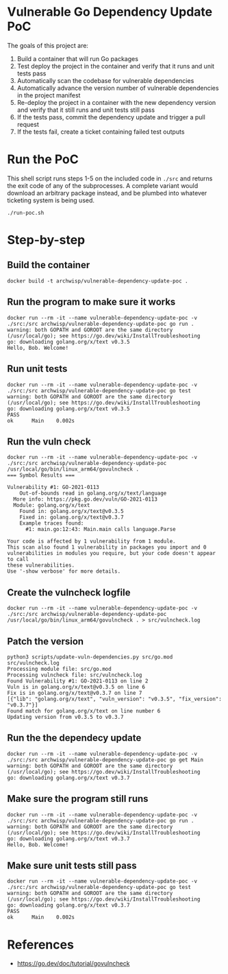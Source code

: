 # Vulnerable Go Dependency Update PoC

The goals of this project are:

1. Build a container that will run Go packages
2. Test deploy the project in the container and verify that it runs and unit tests pass
3. Automatically scan the codebase for vulnerable dependencies
4. Automatically advance the version number of vulnerable dependencies in the project manifest
5. Re-deploy the project in a container with the new dependency version and verify that it still runs and unit tests still pass
6. If the tests pass, commit the dependency update and trigger a pull request
7. If the tests fail, create a ticket containing failed test outputs

# Run the PoC
This shell script runs steps 1-5 on the included code in `./src` and returns the
exit code of any of the subprocesses. A complete variant would download an
arbitrary package instead, and be plumbed into whatever ticketing system is
being used.

```
./run-poc.sh
```

# Step-by-step

## Build the container

```
docker build -t archwisp/vulnerable-dependency-update-poc .
```

## Run the program to make sure it works

```
docker run --rm -it --name vulnerable-dependency-update-poc -v ./src:/src archwisp/vulnerable-dependency-update-poc go run .
warning: both GOPATH and GOROOT are the same directory (/usr/local/go); see https://go.dev/wiki/InstallTroubleshooting
go: downloading golang.org/x/text v0.3.5
Hello, Bob. Welcome!
```

## Run unit tests

```
docker run --rm -it --name vulnerable-dependency-update-poc -v ./src:/src archwisp/vulnerable-dependency-update-poc go test
warning: both GOPATH and GOROOT are the same directory (/usr/local/go); see https://go.dev/wiki/InstallTroubleshooting
go: downloading golang.org/x/text v0.3.5
PASS
ok      Main    0.002s
```

## Run the vuln check

```
docker run --rm -it --name vulnerable-dependency-update-poc -v ./src:/src archwisp/vulnerable-dependency-update-poc /usr/local/go/bin/linux_arm64/govulncheck .
=== Symbol Results ===

Vulnerability #1: GO-2021-0113
    Out-of-bounds read in golang.org/x/text/language
  More info: https://pkg.go.dev/vuln/GO-2021-0113
  Module: golang.org/x/text
    Found in: golang.org/x/text@v0.3.5
    Fixed in: golang.org/x/text@v0.3.7
    Example traces found:
      #1: main.go:12:43: Main.main calls language.Parse

Your code is affected by 1 vulnerability from 1 module.
This scan also found 1 vulnerability in packages you import and 0
vulnerabilities in modules you require, but your code doesn't appear to call
these vulnerabilities.
Use '-show verbose' for more details.
```

## Create the vulncheck logfile

```
docker run --rm -it --name vulnerable-dependency-update-poc -v ./src:/src archwisp/vulnerable-dependency-update-poc /usr/local/go/bin/linux_arm64/govulncheck . > src/vulncheck.log
```

## Patch the version

```
python3 scripts/update-vuln-dependencies.py src/go.mod src/vulncheck.log
Processing module file: src/go.mod
Processing vulncheck file: src/vulncheck.log
Found Vulnerability #1: GO-2021-0113 on line 2
Vuln is in golang.org/x/text@v0.3.5 on line 6
Fix is in golang.org/x/text@v0.3.7 on line 7
[{"lib": "golang.org/x/text", "vuln_version": "v0.3.5", "fix_version": "v0.3.7"}]
Found match for golang.org/x/text on line number 6
Updating version from v0.3.5 to v0.3.7
```

## Run the the dependecy update

```
docker run --rm -it --name vulnerable-dependency-update-poc -v ./src:/src archwisp/vulnerable-dependency-update-poc go get Main
warning: both GOPATH and GOROOT are the same directory (/usr/local/go); see https://go.dev/wiki/InstallTroubleshooting
go: downloading golang.org/x/text v0.3.7
```

## Make sure the program still runs

```
docker run --rm -it --name vulnerable-dependency-update-poc -v ./src:/src archwisp/vulnerable-dependency-update-poc go run .
warning: both GOPATH and GOROOT are the same directory (/usr/local/go); see https://go.dev/wiki/InstallTroubleshooting
go: downloading golang.org/x/text v0.3.7
Hello, Bob. Welcome!
```

## Make sure unit tests still pass

```
docker run --rm -it --name vulnerable-dependency-update-poc -v ./src:/src archwisp/vulnerable-dependency-update-poc go test
warning: both GOPATH and GOROOT are the same directory (/usr/local/go); see https://go.dev/wiki/InstallTroubleshooting
go: downloading golang.org/x/text v0.3.7
PASS
ok      Main    0.002s
```

# References
- https://go.dev/doc/tutorial/govulncheck
